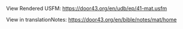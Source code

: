 View Rendered USFM: https://door43.org/en/udb/ep/41-mat.usfm

View in translationNotes: https://door43.org/en/bible/notes/mat/home
